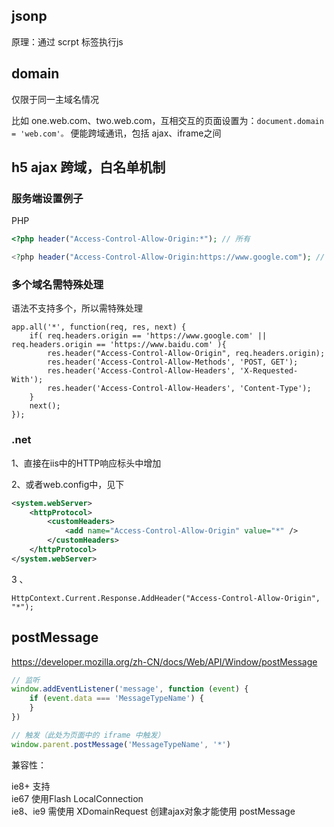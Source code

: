 
## jsonp

原理：通过 scrpt 标签执行js

## domain

仅限于同一主域名情况


比如 
one.web.com、two.web.com，互相交互的页面设置为：`document.domain = 'web.com'。`
便能跨域通讯，包括 ajax、iframe之间


## h5 ajax 跨域，白名单机制

### 服务端设置例子

PHP

```php
<?php header("Access-Control-Allow-Origin:*"); // 所有

<?php header("Access-Control-Allow-Origin:https://www.google.com"); // 单个
```

### 多个域名需特殊处理

语法不支持多个，所以需特殊处理

```
app.all('*', function(req, res, next) {
    if( req.headers.origin == 'https://www.google.com' || req.headers.origin == 'https://www.baidu.com' ){
        res.header("Access-Control-Allow-Origin", req.headers.origin);
        res.header('Access-Control-Allow-Methods', 'POST, GET');
        res.header('Access-Control-Allow-Headers', 'X-Requested-With');
        res.header('Access-Control-Allow-Headers', 'Content-Type');
    }
    next();
});

```

### .net

1、直接在iis中的HTTP响应标头中增加



2、或者web.config中，见下

```xml
<system.webServer>
    <httpProtocol>
        <customHeaders>
            <add name="Access-Control-Allow-Origin" value="*" />
        </customHeaders>
    </httpProtocol>
</system.webServer>
```

3 、

```
HttpContext.Current.Response.AddHeader("Access-Control-Allow-Origin", "*");
```


## postMessage

https://developer.mozilla.org/zh-CN/docs/Web/API/Window/postMessage

```js
// 监听
window.addEventListener('message', function (event) {
    if (event.data === 'MessageTypeName') {
    }
})

// 触发（此处为页面中的 iframe 中触发）
window.parent.postMessage('MessageTypeName', '*')
```

兼容性：

ie8+ 支持  
ie67 使用Flash LocalConnection  
ie8、ie9 需使用 XDomainRequest 创建ajax对象才能使用 postMessage

